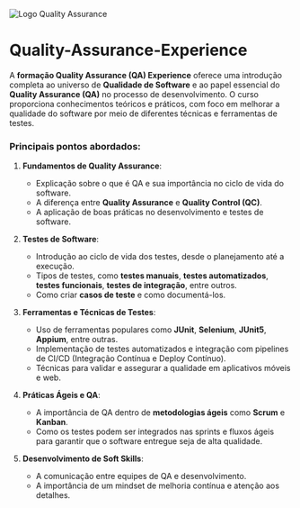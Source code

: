 
  ![Logo Quality Assurance](https://assets.dio.me/gcIZrPVWZpLDOTz1dV7gyHeympu0yaFhcsd2q82h2mk/f:webp/h:120/q:80/L3RyYWNrcy80NmFjNTIyYi1mZjNlLTRmNzMtYjQ3My1jZmU2MzRjMjZkYWMucG5n)

  # Quality-Assurance-Experience

A **formação Quality Assurance (QA) Experience** oferece uma introdução completa ao universo de **Qualidade de Software** e ao papel essencial do **Quality Assurance (QA)** no processo de desenvolvimento. O curso proporciona conhecimentos teóricos e práticos, com foco em melhorar a qualidade do software por meio de diferentes técnicas e ferramentas de testes.

### Principais pontos abordados:

1. **Fundamentos de Quality Assurance**:
   - Explicação sobre o que é QA e sua importância no ciclo de vida do software.
   - A diferença entre **Quality Assurance** e **Quality Control (QC)**.
   - A aplicação de boas práticas no desenvolvimento e testes de software.

2. **Testes de Software**:
   - Introdução ao ciclo de vida dos testes, desde o planejamento até a execução.
   - Tipos de testes, como **testes manuais**, **testes automatizados**, **testes funcionais**, **testes de integração**, entre outros.
   - Como criar **casos de teste** e como documentá-los.

3. **Ferramentas e Técnicas de Testes**:
   - Uso de ferramentas populares como **JUnit**, **Selenium**, **JUnit5**, **Appium**, entre outras.
   - Implementação de testes automatizados e integração com pipelines de CI/CD (Integração Contínua e Deploy Contínuo).
   - Técnicas para validar e assegurar a qualidade em aplicativos móveis e web.

4. **Práticas Ágeis e QA**:
   - A importância de QA dentro de **metodologias ágeis** como **Scrum** e **Kanban**.
   - Como os testes podem ser integrados nas sprints e fluxos ágeis para garantir que o software entregue seja de alta qualidade.

5. **Desenvolvimento de Soft Skills**:
   - A comunicação entre equipes de QA e desenvolvimento.
   - A importância de um mindset de melhoria contínua e atenção aos detalhes.

